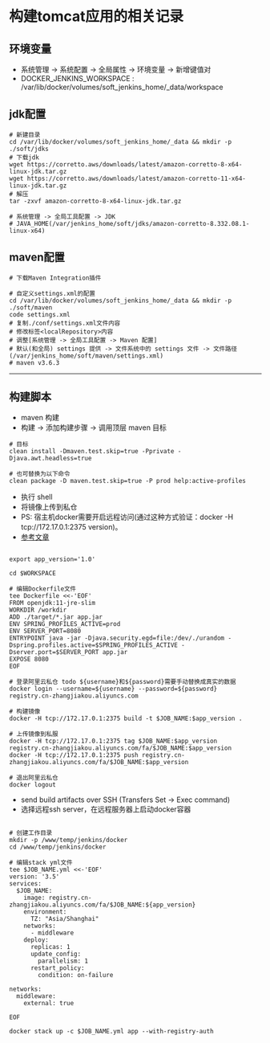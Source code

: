 # 构建tomcat应用的相关记录

## 环境变量

- 系统管理 -> 系统配置 -> 全局属性 -> 环境变量 -> 新增键值对
- DOCKER_JENKINS_WORKSPACE : /var/lib/docker/volumes/soft_jenkins_home/_data/workspace

## jdk配置

```shell
# 新建目录
cd /var/lib/docker/volumes/soft_jenkins_home/_data && mkdir -p ./soft/jdks
# 下载jdk
wget https://corretto.aws/downloads/latest/amazon-corretto-8-x64-linux-jdk.tar.gz
wget https://corretto.aws/downloads/latest/amazon-corretto-11-x64-linux-jdk.tar.gz
# 解压
tar -zxvf amazon-corretto-8-x64-linux-jdk.tar.gz

# 系统管理 -> 全局工具配置 -> JDK
# JAVA_HOME(/var/jenkins_home/soft/jdks/amazon-corretto-8.332.08.1-linux-x64)
```

## maven配置

```shell
# 下载Maven Integration插件

# 自定义settings.xml的配置
cd /var/lib/docker/volumes/soft_jenkins_home/_data && mkdir -p ./soft/maven
code settings.xml
# 复制./conf/settings.xml文件内容
# 修改标签<localRepository>内容
# 调整[系统管理 -> 全局工具配置 -> Maven 配置]
# 默认(和全局) settings 提供 -> 文件系统中的 settings 文件 -> 文件路径(/var/jenkins_home/soft/maven/settings.xml)
# maven v3.6.3
```

---

## 构建脚本

- maven 构建
- 构建 -> 添加构建步骤 -> 调用顶层 maven 目标

```shell
# 目标
clean install -Dmaven.test.skip=true -Pprivate -Djava.awt.headless=true

# 也可替换为以下命令
clean package -D maven.test.skip=true -P prod help:active-profiles
```

- 执行 shell
- 将镜像上传到私仓
- PS: 宿主机docker需要开启远程访问(通过这种方式验证：docker -H tcp://172.17.0.1:2375 version)。
- [参考文章](https://segmentfault.com/a/1190000024563734)

```shell

export app_version='1.0'

cd $WORKSPACE

# 编辑Dockerfile文件
tee Dockerfile <<-'EOF'
FROM openjdk:11-jre-slim
WORKDIR /workdir
ADD ./target/*.jar app.jar
ENV SPRING_PROFILES_ACTIVE=prod
ENV SERVER_PORT=8080
ENTRYPOINT java -jar -Djava.security.egd=file:/dev/./urandom -Dspring.profiles.active=$SPRING_PROFILES_ACTIVE -Dserver.port=$SERVER_PORT app.jar
EXPOSE 8080
EOF

# 登录阿里云私仓 todo ${username}和${password}需要手动替换成真实的数据
docker login --username=${username} --password=${password} registry.cn-zhangjiakou.aliyuncs.com

# 构建镜像
docker -H tcp://172.17.0.1:2375 build -t $JOB_NAME:$app_version .

# 上传镜像到私服
docker -H tcp://172.17.0.1:2375 tag $JOB_NAME:$app_version registry.cn-zhangjiakou.aliyuncs.com/fa/$JOB_NAME:$app_version
docker -H tcp://172.17.0.1:2375 push registry.cn-zhangjiakou.aliyuncs.com/fa/$JOB_NAME:$app_version

# 退出阿里云私仓
docker logout

```

- send build artifacts over SSH (Transfers Set -> Exec command)
- 选择远程ssh server，在远程服务器上启动docker容器

```shell

# 创建工作目录
mkdir -p /www/temp/jenkins/docker
cd /www/temp/jenkins/docker

# 编辑stack yml文件
tee $JOB_NAME.yml <<-'EOF'
version: '3.5'
services:
  $JOB_NAME:
    image: registry.cn-zhangjiakou.aliyuncs.com/fa/$JOB_NAME:${app_version}
    environment:
      TZ: "Asia/Shanghai"
    networks:
      - middleware
    deploy:
      replicas: 1
      update_config:
        parallelism: 1
      restart_policy:
        condition: on-failure

networks:
  middleware:
    external: true

EOF

docker stack up -c $JOB_NAME.yml app --with-registry-auth

```
